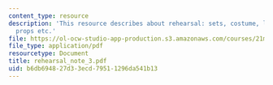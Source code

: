 ```yaml
---
content_type: resource
description: 'This resource describes about rehearsal: sets, costume, lights, sounds,
  props etc.'
file: https://ol-ocw-studio-app-production.s3.amazonaws.com/courses/21m-873-theater-arts-topics-fall-2004-january-iap-2005/b6db694827d33ecd79511296da541b13_rehearsal_note_3.pdf
file_type: application/pdf
resourcetype: Document
title: rehearsal_note_3.pdf
uid: b6db6948-27d3-3ecd-7951-1296da541b13
---
```

